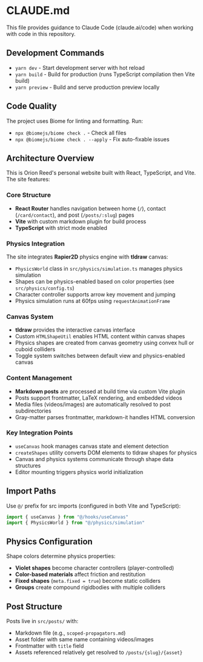 # CLAUDE.md

This file provides guidance to Claude Code (claude.ai/code) when working with code in this repository.

## Development Commands

- `yarn dev` - Start development server with hot reload
- `yarn build` - Build for production (runs TypeScript compilation then Vite build)
- `yarn preview` - Build and serve production preview locally

## Code Quality

The project uses Biome for linting and formatting. Run:
- `npx @biomejs/biome check .` - Check all files
- `npx @biomejs/biome check . --apply` - Fix auto-fixable issues

## Architecture Overview

This is Orion Reed's personal website built with React, TypeScript, and Vite. The site features:

### Core Structure
- **React Router** handles navigation between home (`/`), contact (`/card/contact`), and post (`/posts/:slug`) pages
- **Vite** with custom markdown plugin for build process
- **TypeScript** with strict mode enabled

### Physics Integration
The site integrates **Rapier2D** physics engine with **tldraw** canvas:
- `PhysicsWorld` class in `src/physics/simulation.ts` manages physics simulation
- Shapes can be physics-enabled based on color properties (see `src/physics/config.ts`)
- Character controller supports arrow key movement and jumping
- Physics simulation runs at 60fps using `requestAnimationFrame`

### Canvas System
- **tldraw** provides the interactive canvas interface
- Custom `HTMLShapeUtil` enables HTML content within canvas shapes  
- Physics shapes are created from canvas geometry using convex hull or cuboid colliders
- Toggle system switches between default view and physics-enabled canvas

### Content Management
- **Markdown posts** are processed at build time via custom Vite plugin
- Posts support frontmatter, LaTeX rendering, and embedded videos
- Media files (videos/images) are automatically resolved to post subdirectories
- Gray-matter parses frontmatter, markdown-it handles HTML conversion

### Key Integration Points
- `useCanvas` hook manages canvas state and element detection
- `createShapes` utility converts DOM elements to tldraw shapes for physics
- Canvas and physics systems communicate through shape data structures
- Editor mounting triggers physics world initialization

## Import Paths

Use `@/` prefix for src imports (configured in both Vite and TypeScript):
```typescript
import { useCanvas } from "@/hooks/useCanvas"
import { PhysicsWorld } from "@/physics/simulation"
```

## Physics Configuration

Shape colors determine physics properties:
- **Violet shapes** become character controllers (player-controlled)
- **Color-based materials** affect friction and restitution
- **Fixed shapes** (`meta.fixed = true`) become static colliders
- **Groups** create compound rigidbodies with multiple colliders

## Post Structure

Posts live in `src/posts/` with:
- Markdown file (e.g., `scoped-propagators.md`)
- Asset folder with same name containing videos/images
- Frontmatter with `title` field
- Assets referenced relatively get resolved to `/posts/{slug}/{asset}`